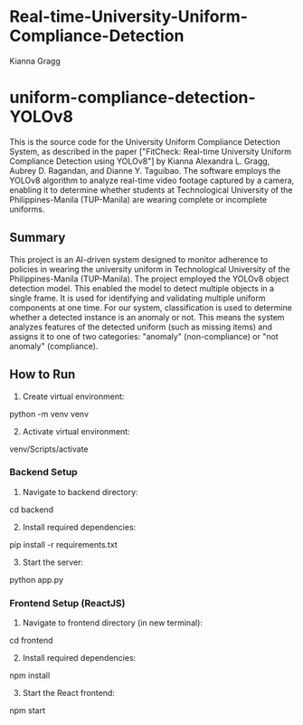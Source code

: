 # Real-time-University-Uniform-Compliance-Detection

Kianna Gragg

# uniform-compliance-detection-YOLOv8

This is the source code for the University Uniform Compliance Detection System, as described in the paper ["FitCheck: Real-time University Uniform Compliance Detection using YOLOv8"] by Kianna Alexandra L. Gragg, Aubrey D. Ragandan, and Dianne Y. Taguibao. The software employs the YOLOv8 algorithm to analyze real-time video footage captured by a camera, enabling it to determine whether students at Technological University of the Philippines-Manila (TUP-Manila) are wearing complete or incomplete uniforms.

## Summary

This project is an AI-driven system designed to monitor adherence to policies in wearing the university uniform in Technological University of the Philippines-Manila (TUP-Manila). The project employed the YOLOv8 object detection model. This enabled the model to detect multiple objects in a single frame. It is used for identifying and validating multiple uniform components at one time. For our system, classification is used to determine whether a detected instance is an anomaly or not. This means the system analyzes features of the detected uniform (such as missing items) and assigns it to one of two categories: "anomaly" (non-compliance) or "not anomaly" (compliance).

## How to Run

1. Create virtual environment:

python -m venv venv

2. Activate virtual environment:

venv/Scripts/activate

### Backend Setup

1. Navigate to backend directory:

cd backend

2. Install required dependencies:

pip install -r requirements.txt

3. Start the server:

python app.py

### Frontend Setup (ReactJS)

1. Navigate to frontend directory (in new terminal):

cd frontend

2. Install required dependencies:

npm install

3. Start the React frontend:

npm start
